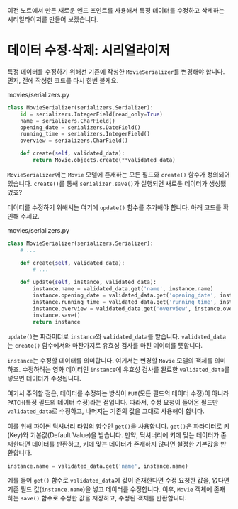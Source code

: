 ﻿이전 노트에서 만든 새로운 엔드 포인트를 사용해서 특정 데이터를 수정하고 삭제하는 시리얼라이저를 만들어 보겠습니다.

# 데이터 수정·삭제: 시리얼라이저

특정 데이터를 수정하기 위해선 기존에 작성한 `MovieSerializer`를 변경해야 합니다. 먼저, 전에 작성한 코드를 다시 한번 볼게요.

movies/serializers.py

```python
class MovieSerializer(serializers.Serializer):
    id = serializers.IntegerField(read_only=True)
    name = serializers.CharField()
    opening_date = serializers.DateField()
    running_time = serializers.IntegerField()
    overview = serializers.CharField()

    def create(self, validated_data):
        return Movie.objects.create(**validated_data)

```

`MovieSerializer`에는 `Movie` 모델에 존재하는 모든 필드와 `create()` 함수가 정의되어 있습니다. `create()`를 통해 `serializer.save()`가 실행되면 새로운 데이터가 생성됐었죠?

데이터를 수정하기 위해서는 여기에 `update()` 함수를 추가해야 합니다. 아래 코드를 확인해 주세요.

movies/serializers.py

```python
class MovieSerializer(serializers.Serializer):
    # ...

    def create(self, validated_data):
        # ...

    def update(self, instance, validated_data):
        instance.name = validated_data.get('name', instance.name)
        instance.opening_date = validated_data.get('opening_date', instance.opening_date)
        instance.running_time = validated_data.get('running_time', instance.running_time)
        instance.overview = validated_data.get('overview', instance.overview)
        instance.save()
        return instance

```

`update()`는 파라미터로 `instance`와 `validated_data`를 받습니다. `validated_data`는 `create()` 함수에서와 마찬가지로 유효성 검사를 마친 데이터를 뜻합니다.

`instance`는 수정할 데이터를 의미합니다. 여기서는 변경할 `Movie` 모델의 객체를 의미하죠. 수정하려는 영화 데이터인 `instance`에 유효성 검사를 완료한 `validated_data`를 넣으면 데이터가 수정됩니다.

여기서 주의할 점은, 데이터를 수정하는 방식이 `PUT`(모든 필드의 데이터 수정)이 아니라 `PATCH`(특정 필드의 데이터 수정)라는 점입니다. 따라서, 수정 요청이 들어온 필드만 `validated_data`로 수정하고, 나머지는 기존의 값을 그대로 사용해야 합니다.

이를 위해 파이썬 딕셔너리 타입의 함수인 `get()`을 사용합니다. `get()`은 파라미터로 키(Key)와 기본값(Default Value)을 받습니다. 만약, 딕셔너리에 키에 맞는 데이터가 존재한다면 데이터를 반환하고, 키에 맞는 데이터가 존재하지 않다면 설정한 기본값을 반환합니다.

```python
instance.name = validated_data.get('name', instance.name)

```

예를 들어 `get()` 함수로 `validated_data`에 값이 존재한다면 수정 요청한 값을, 없다면 기존 필드 값(`instance.name`)을 넣고 데이터를 수정합니다. 이후, `Movie` 객체에 존재하는 `save()` 함수로 수정한 값을 저장하고, 수정된 객체를 반환합니다.
